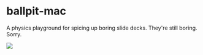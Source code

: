 # ballpit-mac
A physics playground for spicing up boring slide decks. They're still boring. Sorry. 

<img src="https://github.com/mortenjust/ballpit-mac/blob/master/UX/demo.gif?raw=true">
